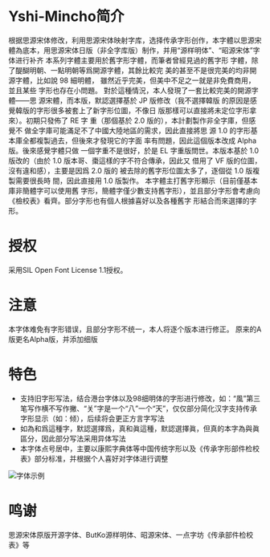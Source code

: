 # Yshi-Mincho简介
根据思源宋体修改，利用思源宋体映射字库，选择传承字形创作，本字體以思源宋體為底本，用思源宋体日版（非全字库版）制作，并用“源样明体”、“昭源宋体”字体进行补齐
本系列字體主要用於舊字形字體，而筆者曾經見過的舊字形 字體，除了醍醐明朝、一點明朝等爲開源字體，其餘比較完 美的甚至不是很完美的均非開源字體，比如說 98 細明體， 雖然近乎完美，但美中不足之一就是非免費商用，並且某些 字形也存在小問題。 對於這種情況，本人發現了一套比較完美的開源字體——思 源宋體，而本版，默認選擇基於 JP 版修改（我不選擇韓版 的原因是感覺韓版的字形很多被套上了新字形位圖，不像日 版那樣可以直接將未定位字形拿來）。初期只發佈了 RE 字 重（那個基於 2.0 版的），本計劃製作非全字庫，但感覺不 做全字庫可能滿足不了中國大陸地區的需求，因此直接將思 源 1.0 的字形基本庫全都複製過去，但後來才發現它的字面 率有問題，因此這個版本改成 Alpha 版。後來感覺字體只做 一個字重不是很好，於是 EL 字重版問世。本版本基於 1.0 版改的（由於 1.0 版本哥、棗這樣的字不符合傳承，因此又 借用了 VF 版的位圖，沒有違和感），主要是因爲 2.0 版的 被去除的舊字形位圖太多了，逐個從 1.0 版複製需要很長時 間，因此直接用 1.0 版製作。 本字體主打舊字形顯示（目前僅基本庫非簡體字可以使用舊 字形，簡體字僅少數支持舊字形），並且部分字形會考慮向《檢校表》看齊。部分字形也有個人根據喜好以及各種舊字 形結合而來選擇的字形。
# 授权
采用SIL Open Font License 1.1授权。
# 注意
本字体难免有字形错误，且部分字形不统一，本人将逐个版本进行修正。
原来的A版更名Alpha版，并添加细版
# 特色
* 支持旧字形写法，结合港台字体以及98细明体的字形进行修改，如：“風”第三笔写作横不写作撇、“关”字是一个“八”一个“天”，仅仅部分简化汉字支持传承字形显示（如：倾），后续将会更正方言字写法
* 如為和爲這種字，默認選擇爲，真和眞這種，默認選擇眞，但真的本字為與眞區分，因此部分写法采用异体写法
* 本字体点号居中，主要以康熙字典体等中国传统字形以及《传承字形部件检校表》部分标准，并根据个人喜好对字体进行调整

![字体示例](https://github.com/steve1137/Yshi-Mincho/blob/main/%E5%9B%BE%E7%89%87/1.PNG)
# 鸣谢
思源宋体原版开源字体、ButKo源样明体、昭源宋体、一点字坊《传承部件检校表》等
